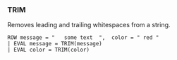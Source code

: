 <!--
This is generated by ESQL’s AbstractFunctionTestCase. Do no edit it. See ../README.md for how to regenerate it.
-->

### TRIM
Removes leading and trailing whitespaces from a string.

```
ROW message = "   some text  ",  color = " red "
| EVAL message = TRIM(message)
| EVAL color = TRIM(color)
```
